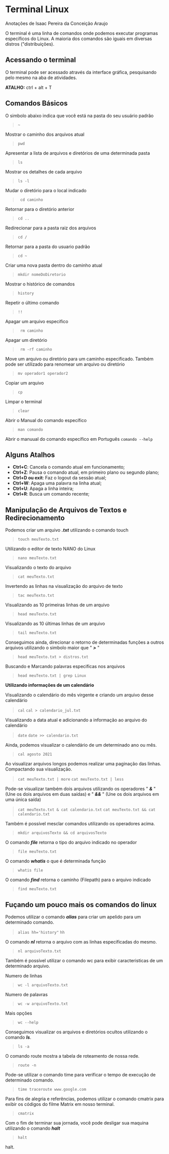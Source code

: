 # Terminal Linux

Anotações de Isaac Pereira da Conceição Araujo

O terminal é uma linha de comandos onde podemos executar programas específicos do Linux. A maioria dos comandos são iguais em diversas distros ("distribuições).

## Acessando o terminal

O terminal pode ser acessado através da interface gráfica, pesquisando pelo mesmo na aba de atividades. 

**ATALHO:** ctrl + alt + T

## Comandos Básicos

O simbolo abaixo indica que você está na pasta do seu usuário padrão
> ```~```

Mostrar o caminho dos arquivos atual
> ```pwd```

Apresentar a lista de arquivos e diretórios de uma determinada pasta
> ```ls```

Mostrar os detalhes de cada arquivo	
> ```ls -l```

Mudar o diretório para o local indicado
>``` cd caminho```

Retornar para o diretório anterior
> ```cd ..```

Redirecionar para a pasta raiz dos arquivos
> ```cd /```

Retornar para a pasta do usuario padrão
> ```cd ~``` 

Criar uma nova pasta dentro do caminho atual
> ```mkdir nomeDoDiretorio```

Mostrar o histórico de comandos
> ```history```

Repetir o último comando
> ```!!```

Apagar um arquivo especifico
> ``` rm caminho```

Apagar um diretório
> ``` rm -rf caminho```

Move um arquivo ou diretório para um caminho especificado. Também pode ser utilizado para renomear um arquivo ou diretório
> ``` mv operador1 operador2 ```

Copiar um arquivo 
> ```cp``` 

Limpar o terminal
> ```clear```

Abrir o Manual do comando específico
> ```man comando```

Abrir o manuual do comando específico em Português
```comando --help```

## Alguns Atalhos

* **Ctrl+C**: Cancela o comando atual em funcionamento;
* **Ctrl+Z**: Pausa o comando atual, em primeiro plano ou segundo plano;
* **Ctrl+D ou exit**: Faz o logout da sessão atual;
* **Ctrl+W**: Apaga uma palavra na linha atual;
* **Ctrl+U**: Apaga a linha inteira;
* **Ctrl+R**: Busca um comando recente;


## Manipulação de Arquivos de Textos e Redirecionamento

Podemos criar um arquivo ***.txt*** utilizando o comando touch

> ```touch meuTexto.txt```

Utilizando o editor de texto NANO do Linux

> ```nano meuTexto.txt```

Visualizando o texto do arquivo

> ```cat meuTexto.txt```

Invertendo as linhas na visualização do arquivo de texto

> ```tac meuTexto.txt```

Visualizando as 10 primeiras linhas de um arquivo

> ```head meuTexto.txt```

Visualizando as 10 últimas linhas de um arquivo

> ```tail meuTexto.txt```

Conseguimos ainda, direcionar o retorno de determinadas funções a outros arquivos utilizando o simbolo maior que " ***>*** "

> ```head meuTexto.txt > distros.txt```

Buscando e Marcando palavras especificas nos arquivos

> ```head meuTexto.txt | grep Linux```

**Utilizando informações de um calendário**

Visualizando o calendário do mês virgente e criando um arquivo desse calendário

> ```cal```
> ```cal > calendario_jul.txt```

Visualizando a data atual e adicionando a informação ao arquivo do calendário

> ```date```
> ```date >> calendario.txt```

Ainda, podemos visualizar o calendário de um determinado ano ou mês.

> ```cal agosto 2021```


Ao visualizar arquivos longos podemos realizar uma paginação das linhas. Compactando sua visualização. 

> ```cat meuTexto.txt | more```
> ```cat meuTexto.txt | less```

Pode-se visualizar também dois arquivos utilizando os operadores " ***&*** " (Une os dois arquivos em duas saídas) e " ***&&*** " (Une os dois arquivos em uma única saída)

> ```cat meuTexto.txt & cat calendario.txt```
> ```cat meuTexto.txt && cat calendario.txt```

Também é possível mesclar comandos utilizando os operadores acima.

> ```mkdir arquivosTexto && cd arquivosTexto```

O comando ***file*** retorna o tipo do arquivo indicado no operador

> ```file meuTexto.txt```

O comando ***whatis*** o que é determinada função

> ```whatis file```

O comando ***find*** retorna o caminho (Filepath) para o arquivo indicado

> ```find meuTexto.txt```

## Fuçando um pouco mais os comandos do linux

Podemos utilizar o comando ***alias*** para criar um apelido para um determinado comando.

> ```alias hh='history"```
> ```hh```

O comando ***nl*** retorna o arquivo com as linhas especificadas do mesmo.

> ```nl arquivoTexto.txt```

Também é possível utilizar o comando wc para exibir caracteristicas de um determinado arquivo.

Numero de linhas
> ```wc -l arquivoTexto.txt```

Numero de palavras
> ```wc -w arquivoTexto.txt```

Mais opções
> ```wc --help```

Conseguimos visualizar os arquivos e diretórios ocultos utilizando o comando ***ls***.
> ```ls -a```

O comando route mostra a tabela de roteamento de nossa rede.

> ```route -n```

Pode-se utilizar o comando time para verificar o tempo de execução de determinado comando.

> ```time traceroute www.google.com```

Para fins de alegria e referências, podemos utilizar o comando cmatrix para exibir os códigos do filme Matrix em nosso terminal.

> ```cmatrix```

Com o fim de terminar sua jornada, você pode desligar sua maquina utilizando o comando ***halt***

> ```halt```

halt.